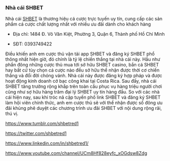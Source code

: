 ### Nhà cái SHBET

Nhà cái [SHBET](https://shbet.red/) là thương hiệu cá cược trực tuyến uy tín, cung cấp các sản phẩm cá cược chất lượng nhất với nhiều ưu đãi dành cho khách hàng

- Địa chỉ: 1484 Đ. Võ Văn Kiệt, Phường 3, Quận 6, Thành phố Hồ Chí Minh

- SĐT: 0393749422

Điều khiến anh em cược thủ vận tải app SHBET và đăng ký SHBET phổ thông nhất hiện giờ, đó chính là tỷ lệ chiến thắng tại nhà cái này. Hầu như phần đông những cược thủ mua tới sở hữu SHBET casino, bắn cá SHBET hay bất cứ tùy chọn cá cược nào đều sở hữu thể nhận được thời cơ chiến thắng và đổi đời chóng vánh. Nhà cái này được đăng ký hợp pháp và được hoạt động kinh doanh cờ bạc công khai tại Costa Rica. Sau đấy, nhà cái SHBET tăng trưởng rộng khắp trên toàn cầu phục vụ hàng triệu người chơi cũng như sợ hữu hàng trăm đại lý SHBET uy tín hàng đầu. So với các nhà cái hiện nay, sau khi tróc nã cập tuyến phố link SHBET và đăng ký SHBET làm hội viên chính thức, anh em cược thủ sẽ với thể nhận được số đông ưu đãi khủng phê duyệt các chương trình ưu đãi SHBET với nội dung rộng rãi, thú vị.

https://www.tumblr.com/shbetred1

https://twitter.com/shbetred1

https://www.linkedin.com/in/shbetred1/

https://www.youtube.com/channel/UCm8Hf828eyfc_xOGdsw8Zdg
